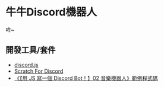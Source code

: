 # 牛牛Discord機器人
哞~
## 開發工具/套件
- [discord.js](https://discord.js.org)
- [Scratch For Discord](https://scratch-for-discord.netlify.app)
- [《【用 JS 寫一個 Discord Bot！】02 音樂機器人》範例程式碼](https://github.com/B-l-u-e-b-e-r-r-y/Discord-Bot-02)